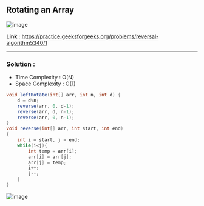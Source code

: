 ## Rotating an Array 

![image](https://user-images.githubusercontent.com/23376002/224763040-a0bc711b-06a4-45da-a9b9-5cb2400f7cb0.png)

**Link :** https://practice.geeksforgeeks.org/problems/reversal-algorithm5340/1

-------------------------------------------------------------------------------------------------------------------------------------------------------


### Solution : 

- Time Complexity : O(N)
- Space Complexity : O(1)


```java
void leftRotate(int[] arr, int n, int d) {
    d = d%n;
    reverse(arr, 0, d-1);
    reverse(arr, d, n-1);
    reverse(arr, 0, n-1);
}
void reverse(int[] arr, int start, int end)
{
    int i = start, j = end;
    while(i<j){
        int temp = arr[i];
        arr[i] = arr[j];
        arr[j] = temp;
        i++;
        j--;
    }
}

```

![image](https://user-images.githubusercontent.com/23376002/227596964-77f8407e-475d-48b5-a7bd-cf2ba574082a.png)



